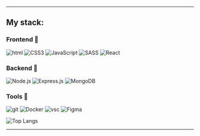 
---

## My stack:

### Frontend :flashlight:

![html](https://img.shields.io/badge/HTML-000?style=for-the-badge&logo=html5) ![CSS3](https://img.shields.io/badge/CSS-000?style=for-the-badge&logo=css3) ![JavaScript](https://img.shields.io/badge/JavaScript-000?style=for-the-badge&logo=javascript) ![SASS](https://img.shields.io/badge/SASS-000?style=for-the-badge&logo=sass) ![React](https://img.shields.io/badge/react.js-000?style=for-the-badge&logo=react)

### Backend :battery:

![Node.js](https://img.shields.io/badge/node.js-000?style=for-the-badge&logo=node.js) ![Express.js](https://img.shields.io/badge/express.js-000?style=for-the-badge&logo=express) ![MongoDB](https://img.shields.io/badge/mongodb-000?style=for-the-badge&logo=mongodb)

### Tools :wrench:

![git](https://img.shields.io/badge/git-000?style=for-the-badge&logo=git) ![Docker](https://img.shields.io/badge/docker-000?style=for-the-badge&logo=docker) ![vsc](https://img.shields.io/badge/vsc-000?style=for-the-badge&logo=visualstudiocode) ![Figma](https://img.shields.io/badge/figma-000?style=for-the-badge&logo=figma)

![Top Langs](https://github-readme-stats.vercel.app/api/top-langs/?username=ilvlkv&title_color=FFFFFF&bg_color=000000&text_color=FFFFFF&hide_border=true&border_radius=0)

---

